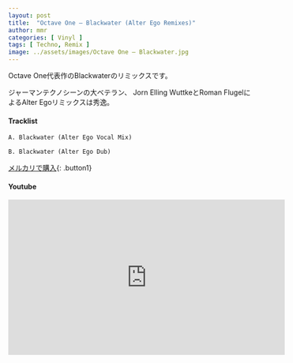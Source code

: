 ```yaml
---
layout: post
title:  "Octave One – Blackwater (Alter Ego Remixes)"
author: mmr
categories: [ Vinyl ]
tags: [ Techno, Remix ]
image: ../assets/images/Octave One – Blackwater.jpg
---
```


Octave One代表作のBlackwaterのリミックスです。

ジャーマンテクノシーンの大ベテラン、 Jorn Elling WuttkeとRoman FlugelによるAlter Egoリミックスは秀逸。

#### Tracklist
```md
A. Blackwater (Alter Ego Vocal Mix)

B. Blackwater (Alter Ego Dub)
```

[メルカリで購入](https://jp.mercari.com/item/m73391781068?afid=6142608987){: .button1}

#### Youtube
<iframe width="560" height="315" src="https://www.youtube.com/embed/687F3j2nZ-4?si=2ajm1apVr5h5OHnY" title="YouTube video player" frameborder="0" allow="accelerometer; autoplay; clipboard-write; encrypted-media; gyroscope; picture-in-picture; web-share" referrerpolicy="strict-origin-when-cross-origin" allowfullscreen></iframe>